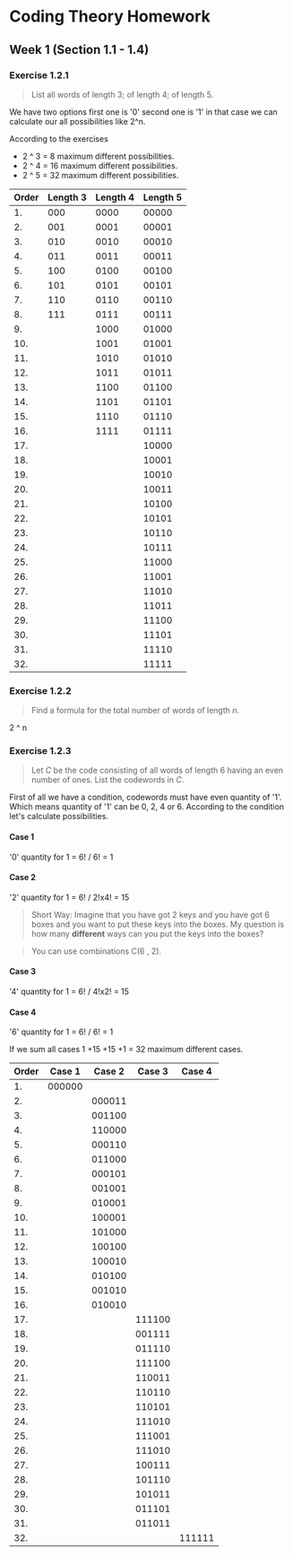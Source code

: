 # Coding Theory Homework

## Week 1 (Section 1.1 - 1.4)

### Exercise 1.2.1

> List all words of length 3; of length 4; of length 5.

We have two options first one is '0' second one is '1' in that case we can calculate our all possibilities like 2^n.

According to the exercises 

* 2 ^ 3 = 8	 	maximum different possibilities. 
* 2 ^ 4 = 16	maximum different possibilities.
* 2 ^ 5 = 32	maximum different possibilities.

| Order | Length 3 | Length 4 | Length 5 |
| ----- | -------- | -------- | -------- |
| 1.    | 000      | 0000     |00000     |
| 2.    | 001      | 0001     | 00001    |
| 3.    | 010      | 0010     | 00010    |
| 4.    | 011      | 0011     | 00011    |
| 5.    | 100      | 0100     | 00100    |
| 6.    | 101      | 0101     | 00101    |
| 7.    | 110      | 0110     | 00110    |
| 8.    | 111      | 0111     | 00111    |
| 9.    |          | 1000     | 01000    |
| 10.   |          | 1001     | 01001    |
| 11.   |          | 1010     | 01010    |
| 12.   |          | 1011     | 01011    |
| 13.   |          | 1100     | 01100    |
| 14.   |          | 1101     | 01101    |
| 15.   |          | 1110     | 01110    |
| 16.   |          | 1111     | 01111    |
| 17.   |          |          | 10000    |
| 18.   |          |          | 10001    |
| 19.   |          |          | 10010    |
| 20.   |          |          | 10011    |
| 21.   |          |          | 10100    |
| 22.   |          |          | 10101    |
| 23.   |          |          | 10110    |
| 24.   |          |          | 10111    |
| 25.   |          |          | 11000    |
| 26.   |          |          | 11001    |
| 27.   |          |          | 11010    |
| 28.   |          |          | 11011    |
| 29.   |          |          | 11100    |
| 30.   |          |          | 11101    |
| 31.   |          |          | 11110    |
| 32.   |          |          | 11111    |

### Exercise 1.2.2

> Find a formula for the total number of words of length *n*.

2 ^ n

### Exercise 1.2.3

> Let *C* be the code consisting of all words of length 6 having an even number of ones. List the codewords in *C*.

First of all we have a condition, codewords must have even quantity of '1'. Which means quantity of '1' can be 0, 2, 4 or 6. According to the condition let's calculate possibilities.

#### Case 1

'0' quantity for 1 = 6! / 6! = 1

#### Case 2

'2' quantity for 1 = 6! / 2!x4! = 15

>Short Way: Imagine that you have got 2 keys and you have got 6 boxes and you want to put these keys into the boxes. My question is how many **different** ways can you put the keys into the boxes?

>You can use combinations C(6 , 2).

#### Case 3

'4' quantity for 1 = 6! / 4!x2! = 15

#### Case 4

'6' quantity for 1 = 6! / 6! = 1

If we sum all cases 1 +15 +15 +1 = 32 maximum different cases.

| Order | Case 1   | Case 2   | Case 3   | Case 4   |
| ----- | -------- | -------- | -------- | -------- |
| 1.    | 000000   |          |          |          |
| 2.    |          |000011    |          |          |
| 3.    |          |001100    |          |          |
| 4.    |          |110000    |          |          |
| 5.    |          |000110    |          |          |
| 6.    |          |011000    |          |          |
| 7.    |          |000101    |          |          |
| 8.    |          |001001    |          |          |
| 9.    |          |010001    |          |          |
| 10.   |          |100001    |          |          |
| 11.   |          |101000    |          |          |
| 12.   |          |100100    |          |          |
| 13.   |          |100010    |          |          |
| 14.   |          |010100    |          |          |
| 15.   |          |001010    |          |          |
| 16.   |          |010010    |          |          |
| 17.   |          |          |111100    |          |
| 18.   |          |          |001111    |          |
| 19.   |          |          |011110    |          |
| 20.   |          |          |111100    |          |
| 21.   |          |          |110011    |          |
| 22.   |          |          |110110    |          |
| 23.   |          |          |110101    |          |
| 24.   |          |          |111010    |          |
| 25.   |          |          |111001    |          |
| 26.   |          |          |111010    |          |
| 27.   |          |          |100111    |          |
| 28.   |          |          |101110    |          |
| 29.   |          |          |101011    |          |
| 30.   |          |          |011101    |          |
| 31.   |          |          |011011    |          |
| 32.   |          |          |          | 111111   |


